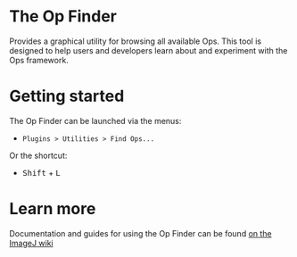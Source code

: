 # The Op Finder

Provides a graphical utility for browsing all available Ops. This tool is designed to help users and developers learn about and experiment with the Ops framework.

# Getting started

The Op Finder can be launched via the menus:

* `Plugins > Utilities > Find Ops...`

Or the shortcut:

* <kbd>Shift</kbd> + <kbd>L</kbd>

# Learn more

Documentation and guides for using the Op Finder can be found [on the ImageJ wiki](http://imagej.net/Op_Finder)
